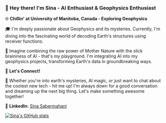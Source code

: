### 👋 Hey there! I'm Sina - AI Enthusiast & Geophysics Enthusiast

🌐 **Chillin' at University of Manitoba, Canada - Exploring Geophysics**

🎓 I'm deeply passionate about Geophysics and its mysteries. Currently, I'm diving into the fascinating world of decoding Earth's structures using receiver functions.

🤖 Imagine combining the raw power of Mother Nature with the slick braininess of AI - that's my playground. I'm integrating AI into my geophysics projects, transforming Earth's data in groundbreaking ways.

🔗 **Let's Connect!**

🌟 Whether you're into earth's mysteries, AI magic, or just want to chat about the coolest new tech - hit me up! I'm always down for a good conversation and dreaming up the next big thing. Let's make something awesome together!

🔗 **LinkedIn:** [Sina Sabermahani](https://www.linkedin.com/in/sina-sabermahani/)

[![Sina's GitHub stats](https://github-readme-stats.vercel.app/api?username=sinamahani)](https://github.com/anuraghazra/github-readme-stats)

